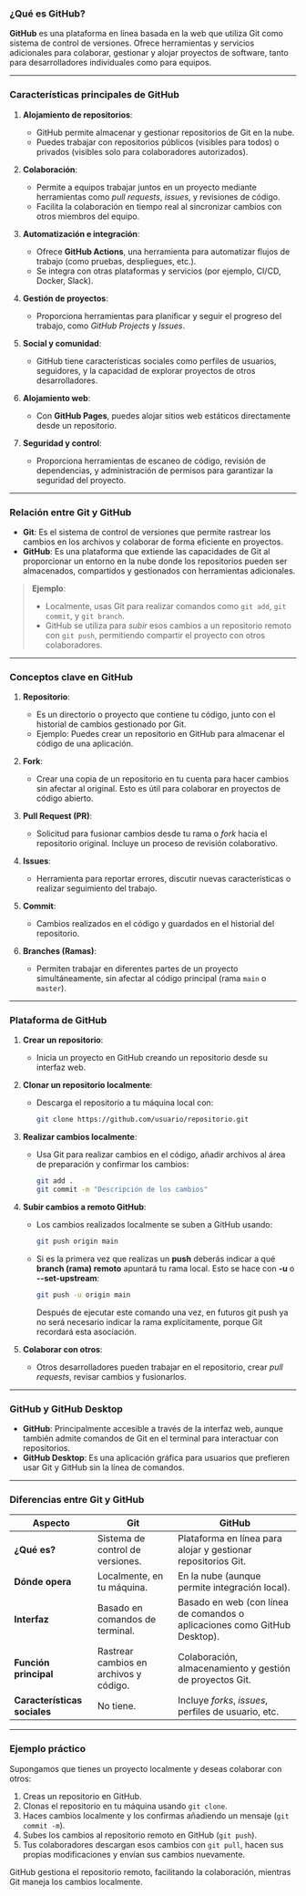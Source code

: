 ### **¿Qué es GitHub?**

**GitHub** es una plataforma en línea basada en la web que utiliza Git como sistema de control de versiones. Ofrece herramientas y servicios adicionales para colaborar, gestionar y alojar proyectos de software, tanto para desarrolladores individuales como para equipos.

---

### **Características principales de GitHub**

1. **Alojamiento de repositorios**:
   - GitHub permite almacenar y gestionar repositorios de Git en la nube.
   - Puedes trabajar con repositorios públicos (visibles para todos) o privados (visibles solo para colaboradores autorizados).

2. **Colaboración**:
   - Permite a equipos trabajar juntos en un proyecto mediante herramientas como _pull requests_, _issues_, y revisiones de código.
   - Facilita la colaboración en tiempo real al sincronizar cambios con otros miembros del equipo.

3. **Automatización e integración**:
   - Ofrece **GitHub Actions**, una herramienta para automatizar flujos de trabajo (como pruebas, despliegues, etc.).
   - Se integra con otras plataformas y servicios (por ejemplo, CI/CD, Docker, Slack).

4. **Gestión de proyectos**:
   - Proporciona herramientas para planificar y seguir el progreso del trabajo, como _GitHub Projects_ y _Issues_.

5. **Social y comunidad**:
   - GitHub tiene características sociales como perfiles de usuarios, seguidores, y la capacidad de explorar proyectos de otros desarrolladores.

6. **Alojamiento web**:
   - Con **GitHub Pages**, puedes alojar sitios web estáticos directamente desde un repositorio.

7. **Seguridad y control**:
   - Proporciona herramientas de escaneo de código, revisión de dependencias, y administración de permisos para garantizar la seguridad del proyecto.

---

### **Relación entre Git y GitHub**

- **Git**: Es el sistema de control de versiones que permite rastrear los cambios en los archivos y colaborar de forma eficiente en proyectos.
- **GitHub**: Es una plataforma que extiende las capacidades de Git al proporcionar un entorno en la nube donde los repositorios pueden ser almacenados, compartidos y gestionados con herramientas adicionales.

> **Ejemplo**:  
> - Localmente, usas Git para realizar comandos como `git add`, `git commit`, y `git branch`.
> - GitHub se utiliza para _subir_ esos cambios a un repositorio remoto con `git push`, permitiendo compartir el proyecto con otros colaboradores.

---

### **Conceptos clave en GitHub**

1. **Repositorio**:
   - Es un directorio o proyecto que contiene tu código, junto con el historial de cambios gestionado por Git.
   - Ejemplo: Puedes crear un repositorio en GitHub para almacenar el código de una aplicación.

2. **Fork**:
   - Crear una copia de un repositorio en tu cuenta para hacer cambios sin afectar al original. Esto es útil para colaborar en proyectos de código abierto.

3. **Pull Request (PR)**:
   - Solicitud para fusionar cambios desde tu rama o _fork_ hacia el repositorio original. Incluye un proceso de revisión colaborativo.

4. **Issues**:
   - Herramienta para reportar errores, discutir nuevas características o realizar seguimiento del trabajo.

5. **Commit**:
   - Cambios realizados en el código y guardados en el historial del repositorio.

6. **Branches (Ramas)**:
   - Permiten trabajar en diferentes partes de un proyecto simultáneamente, sin afectar al código principal (rama `main` o `master`).

---

### **Plataforma de GitHub**

1. **Crear un repositorio**:
   - Inicia un proyecto en GitHub creando un repositorio desde su interfaz web.

2. **Clonar un repositorio localmente**:
   - Descarga el repositorio a tu máquina local con:
     ```bash
     git clone https://github.com/usuario/repositorio.git
     ```

3. **Realizar cambios localmente**:
   - Usa Git para realizar cambios en el código, añadir archivos al área de preparación y confirmar los cambios:
     ```bash
     git add .
     git commit -m "Descripción de los cambios"
     ```

4. **Subir cambios a remoto GitHub**:
   - Los cambios realizados localmente se suben a GitHub usando:
     ```bash
     git push origin main
     ```

   - Si es la primera vez que realizas un **push** deberás indicar a qué **branch (rama) remoto** apuntará tu rama local. Esto se hace con **-u** o **--set-upstream**:
     ```bash
     git push -u origin main
     ```
     Después de ejecutar este comando una vez, en futuros git push ya no será necesario indicar la rama explícitamente, porque Git recordará esta asociación.

5. **Colaborar con otros**:
   - Otros desarrolladores pueden trabajar en el repositorio, crear _pull requests_, revisar cambios y fusionarlos.

---

### **GitHub y GitHub Desktop**
- **GitHub**: Principalmente accesible a través de la interfaz web, aunque también admite comandos de Git en el terminal para interactuar con repositorios.
- **GitHub Desktop**: Es una aplicación gráfica para usuarios que prefieren usar Git y GitHub sin la línea de comandos.

---

### **Diferencias entre Git y GitHub**

| **Aspecto**           | **Git**                                  | **GitHub**                              |
|-----------------------|------------------------------------------|-----------------------------------------|
| **¿Qué es?**          | Sistema de control de versiones.         | Plataforma en línea para alojar y gestionar repositorios Git. |
| **Dónde opera**       | Localmente, en tu máquina.               | En la nube (aunque permite integración local). |
| **Interfaz**          | Basado en comandos de terminal.          | Basado en web (con línea de comandos o aplicaciones como GitHub Desktop). |
| **Función principal** | Rastrear cambios en archivos y código.    | Colaboración, almacenamiento y gestión de proyectos Git. |
| **Características sociales** | No tiene.                        | Incluye _forks_, _issues_, perfiles de usuario, etc. |

---

### **Ejemplo práctico**

Supongamos que tienes un proyecto localmente y deseas colaborar con otros:

1. Creas un repositorio en GitHub.
2. Clonas el repositorio en tu máquina usando `git clone`.
3. Haces cambios localmente y los confirmas añadiendo un mensaje (`git commit -m`).
4. Subes los cambios al repositorio remoto en GitHub (`git push`).
5. Tus colaboradores descargan esos cambios con `git pull`, hacen sus propias modificaciones y envían sus cambios nuevamente.

GitHub gestiona el repositorio remoto, facilitando la colaboración, mientras Git maneja los cambios localmente.
